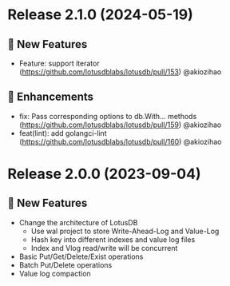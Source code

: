 # Release 2.1.0 (2024-05-19)
## 🚀 New Features
* Feature: support iterator (https://github.com/lotusdblabs/lotusdb/pull/153) @akiozihao

## 🎄 Enhancements
* fix: Pass corresponding options to db.With... methods (https://github.com/lotusdblabs/lotusdb/pull/159) @akiozihao
* feat(lint): add golangci-lint (https://github.com/lotusdblabs/lotusdb/pull/160) @akiozihao

# Release 2.0.0 (2023-09-04)

## 🚀 New Features
* Change the architecture of LotusDB
  * Use wal project to store Write-Ahead-Log and Value-Log
  * Hash key into different indexes and value log files
  * Index and Vlog read/write will be concurrent
* Basic Put/Get/Delete/Exist operations
* Batch Put/Delete operations
* Value log compaction
